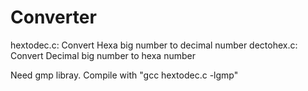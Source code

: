 # Converter

hextodec.c: Convert Hexa big number to decimal number
dectohex.c: Convert Decimal big number to hexa number

Need gmp libray. Compile with "gcc hextodec.c -lgmp"
